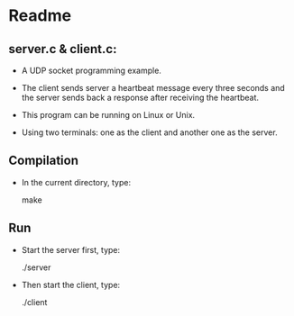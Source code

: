 Readme
======

## server.c & client.c:
    
- A UDP socket programming example.

- The client sends server a heartbeat message every three seconds and the server sends back a response after receiving the heartbeat.  

- This program can be running on Linux or Unix.

- Using two terminals: one as the client and another one as the server.

## Compilation

- In the current directory, type:

    make

## Run

- Start the server first, type:

    ./server

- Then start the client, type:

    ./client

